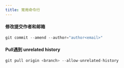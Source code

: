 ```yaml
---
title: 常用命令行
---
```


#### 修改提交作者和邮箱
```js
git commit --amend --author="author<email>"
```

#### Pull遇到 unrelated history
```js
git pull origin <branch> --allow-unrelated-history
```